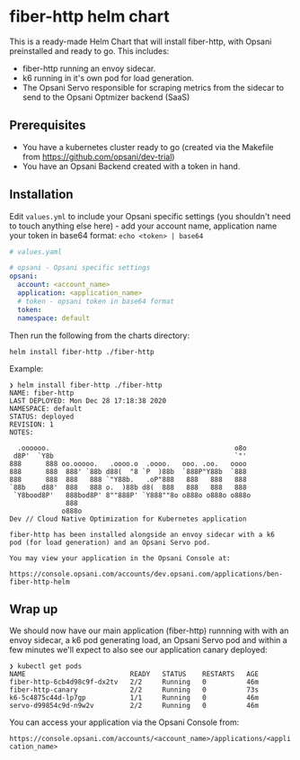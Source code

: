 # fiber-http helm chart
This is a ready-made Helm Chart that will install fiber-http, with Opsani preinstalled and ready to go.  This includes:

* fiber-http running an envoy sidecar.
* k6 running in it's own pod for load generation.
* The Opsani Servo responsible for scraping metrics from the sidecar to send to the Opsani Optmizer backend (SaaS)

## Prerequisites

* You have a kubernetes cluster ready to go (created via the Makefile from https://github.com/opsani/dev-trial)
* You have an Opsani Backend created with a token in hand.

## Installation

Edit `values.yml` to include your Opsani specific settings (you shouldn't need to touch anything else here) - add your account name, application name your token in base64 format: `echo <token> | base64` 

```yaml
# values.yaml

# opsani - Opsani specific settings
opsani:
  account: <account_name>
  application: <application_name>
  # token - opsani token in base64 format
  token:
  namespace: default
```

Then run the following from the charts directory:

`helm install fiber-http ./fiber-http`

Example:
```
❯ helm install fiber-http ./fiber-http
NAME: fiber-http
LAST DEPLOYED: Mon Dec 28 17:18:38 2020
NAMESPACE: default
STATUS: deployed
REVISION: 1
NOTES:

  .oooooo.                                              o8o
 d8P'  `Y8b                                             `"'
888      888 oo.ooooo.   .oooo.o  .oooo.   ooo. .oo.   oooo
888      888  888' `88b d88(  "8 `P  )88b  `888P"Y88b  `888
888      888  888   888 `"Y88b.   .oP"888   888   888   888
`88b    d88'  888   888 o.  )88b d8(  888   888   888   888
 `Y8bood8P'   888bod8P' 8""888P' `Y888""8o o888o o888o o888o
              888
             o888o
Dev // Cloud Native Optimization for Kubernetes application

fiber-http has been installed alongside an envoy sidecar with a k6
pod (for load generation) and an Opsani Servo pod.

You may view your application in the Opsani Console at:

https://console.opsani.com/accounts/dev.opsani.com/applications/ben-fiber-http-helm
```

## Wrap up

We should now have our main application (fiber-http) runnning with with an envoy sidecar, a k6 pod generating load, an Opsani Servo pod and within a few minutes we'll expect to also see our application canary deployed:

```
❯ kubectl get pods
NAME                          READY   STATUS    RESTARTS   AGE
fiber-http-6cb4d98c9f-dx2tv   2/2     Running   0          46m
fiber-http-canary             2/2     Running   0          73s
k6-5c4875c44d-lp7gp           1/1     Running   0          46m
servo-d99854c9d-n9w2v         2/2     Running   0          46m
```

You can access your application via the Opsani Console from:

 `https://console.opsani.com/accounts/<account_name>/applications/<application_name>`
